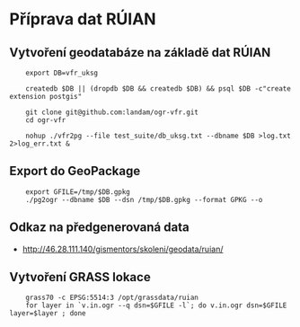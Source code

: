 Příprava dat RÚIAN
==================

Vytvoření geodatabáze na základě dat RÚIAN
------------------------------------------

        export DB=vfr_uksg
        
        createdb $DB || (dropdb $DB && createdb $DB) && psql $DB -c"create extension postgis"
        
        git clone git@github.com:landam/ogr-vfr.git
        cd ogr-vfr
        
        nohup ./vfr2pg --file test_suite/db_uksg.txt --dbname $DB >log.txt 2>log_err.txt &

Export do GeoPackage
--------------------

        export GFILE=/tmp/$DB.gpkg
        ./pg2ogr --dbname $DB --dsn /tmp/$DB.gpkg --format GPKG --o

Odkaz na předgenerovaná data
----------------------------

* http://46.28.111.140/gismentors/skoleni/geodata/ruian/

Vytvoření GRASS lokace
----------------------

        grass70 -c EPSG:5514:3 /opt/grassdata/ruian
        for layer in `v.in.ogr --q dsn=$GFILE -l`; do v.in.ogr dsn=$GFILE layer=$layer ; done
